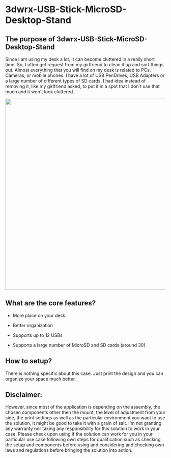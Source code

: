 # 3dwrx-USB-Stick-MicroSD-Desktop-Stand

## The purpose of 3dwrx-USB-Stick-MicroSD-Desktop-Stand

Since I am using my desk a lot, it can become cluttered in a really short time. So, I often get request from my girlfriend to clean it up and sort things out. 
Almost everything that you will find on my desk is related to PCs, Cameras, or mobile phones. I have a lot of USB PenDrives, USB Adapters or a large number of different types of SD cards. I had idea instead of removing it, like my girlfriend asked, to put it in a spot that I don't use that much and it won't look cluttered.


<p align="center">
  <img 
    width="600"
    height="600"
    src="https://github.com/thomaszipf/3dwrx-USB-Stick-MicroSD-Desktop-Stand/blob/main/Images/USB-Stick-and-MicroSD-Desktop-Stand.PNG"
  >
</p>


## What are the core features?

- More place on your desk

- Better organization

- Supports up to 12 USBs

- Supports a large number of MicroSD and SD cards (around 30)

## How to setup?
There is nothing specific about this case. Just print the design and you can organize your space much better.

## Disclaimer:
However, since most of the application is depending on the assembly, the chosen components other then the mount, the level of adjustment from your side, the print settings as well as the particular environment you want to use the solution, it might be good to take it with a grain of salt. I‘m not granting any warranty nor taking any responsibility for this solution to work in your case. Please check upon using if the solution can work for you in your particular use case following own steps for qualification such as checking the setup and components before using and considering and checking own laws and regulations before bringing the solution into action.
